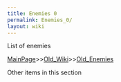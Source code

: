 ```yaml
---
title: Enemies 0
permalink: Enemies_0/
layout: wiki
---
```

List of enemies

[MainPage](/keeperrl_wiki/ "wikilink")>>[Old_Wiki](/keeperrl_wiki/Old_Wiki "wikilink")>>[Old_Enemies](/keeperrl_wiki/Old_Enemies "wikilink")

Other items in this section
